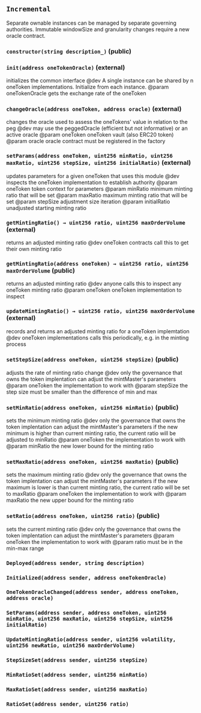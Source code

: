 ## `Incremental`

Separate ownable instances can be managed by separate governing authorities.
Immutable windowSize and granularity changes require a new oracle contract.




### `constructor(string description_)` (public)





### `init(address oneTokenOracle)` (external)

initializes the common interface 
     @dev A single instance can be shared by n oneToken implementations. Initialize from each instance. 
     @param oneTokenOracle gets the exchange rate of the oneToken



### `changeOracle(address oneToken, address oracle)` (external)

changes the oracle used to assess the oneTokens' value in relation to the peg
     @dev may use the peggedOracle (efficient but not informative) or an active oracle 
     @param oneToken oneToken vault (also ERC20 token)
     @param oracle oracle contract must be registered in the factory



### `setParams(address oneToken, uint256 minRatio, uint256 maxRatio, uint256 stepSize, uint256 initialRatio)` (external)

updates parameters for a given oneToken that uses this module
     @dev inspects the oneToken implementation to establish authority
     @param oneToken token context for parameters
     @param minRatio minimum minting ratio that will be set
     @param maxRatio maximum minting ratio that will be set
     @param stepSize adjustment size iteration
     @param initialRatio unadjusted starting minting ratio



### `getMintingRatio() → uint256 ratio, uint256 maxOrderVolume` (external)

returns an adjusted minting ratio
     @dev oneToken contracts call this to get their own minting ratio



### `getMintingRatio(address oneToken) → uint256 ratio, uint256 maxOrderVolume` (public)

returns an adjusted minting ratio
     @dev anyone calls this to inspect any oneToken minting ratio
     @param oneToken oneToken implementation to inspect



### `updateMintingRatio() → uint256 ratio, uint256 maxOrderVolume` (external)

records and returns an adjusted minting ratio for a oneToken implemtation
     @dev oneToken implementations calls this periodically, e.g. in the minting process



### `setStepSize(address oneToken, uint256 stepSize)` (public)

adjusts the rate of minting ratio change
     @dev only the governance that owns the token implentation can adjust the mintMaster's parameters
     @param oneToken the implementation to work with
     @param stepSize the step size must be smaller than the difference of min and max



### `setMinRatio(address oneToken, uint256 minRatio)` (public)

sets the minimum minting ratio
     @dev only the governance that owns the token implentation can adjust the mintMaster's parameters
     if the new minimum is higher than current minting ratio, the current ratio will be adjusted to minRatio
     @param oneToken the implementation to work with
     @param minRatio the new lower bound for the minting ratio



### `setMaxRatio(address oneToken, uint256 maxRatio)` (public)

sets the maximum minting ratio
     @dev only the governance that owns the token implentation can adjust the mintMaster's parameters
     if the new maximum is lower is than current minting ratio, the current ratio will be set to maxRatio
     @param oneToken the implementation to work with
     @param maxRatio the new upper bound for the minting ratio



### `setRatio(address oneToken, uint256 ratio)` (public)

sets the current minting ratio
     @dev only the governance that owns the token implentation can adjust the mintMaster's parameters
     @param oneToken the implementation to work with
     @param ratio must be in the min-max range




### `Deployed(address sender, string description)`





### `Initialized(address sender, address oneTokenOracle)`





### `OneTokenOracleChanged(address sender, address oneToken, address oracle)`





### `SetParams(address sender, address oneToken, uint256 minRatio, uint256 maxRatio, uint256 stepSize, uint256 initialRatio)`





### `UpdateMintingRatio(address sender, uint256 volatility, uint256 newRatio, uint256 maxOrderVolume)`





### `StepSizeSet(address sender, uint256 stepSize)`





### `MinRatioSet(address sender, uint256 minRatio)`





### `MaxRatioSet(address sender, uint256 maxRatio)`





### `RatioSet(address sender, uint256 ratio)`





